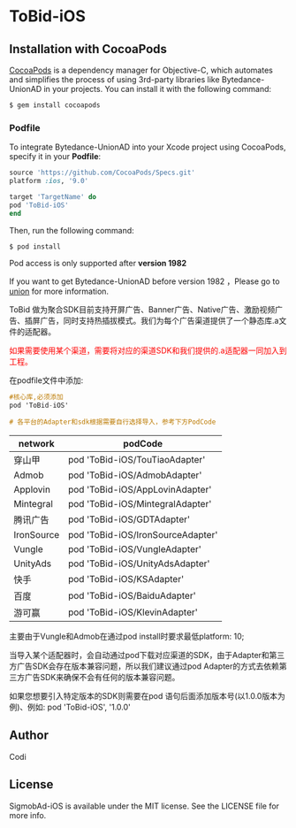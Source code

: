 # ToBid-iOS


## Installation with CocoaPods

[CocoaPods](https://cocoapods.org) is a dependency manager for Objective-C, which automates and simplifies the process of using 3rd-party libraries like Bytedance-UnionAD in your projects. You can install it with the following command:
```ruby
$ gem install cocoapods
```

### Podfile

To integrate Bytedance-UnionAD into your Xcode project using CocoaPods, specify it in your **Podfile**:
```ruby
source 'https://github.com/CocoaPods/Specs.git'
platform :ios, '9.0'

target 'TargetName' do
pod 'ToBid-iOS'
end
```
Then, run the following command:
```ruby
$ pod install
```

Pod access is only supported after **version 1982**

If you want to get Bytedance-UnionAD before version 1982 ，Please go to [union](http://ad.toutiao.com/union/media) for more information.



ToBid 做为聚合SDK目前支持开屏广告、Banner广告、Native广告、激励视频广告、插屏广告，同时支持热插拔模式。我们为每个广告渠道提供了一个静态库.a文件的适配器。

<font Color=red>如果需要使用某个渠道，需要将对应的渠道SDK和我们提供的.a适配器一同加入到工程。</font>

在podfile文件中添加:

```objective-c
#核心库,必须添加
pod 'ToBid-iOS'
  
# 各平台的Adapter和sdk根据需要自行选择导入，参考下方PodCode
```

| network    | podCode                           |
| ---------- | --------------------------------- |
| 穿山甲     | pod 'ToBid-iOS/TouTiaoAdapter'    |
| Admob      | pod 'ToBid-iOS/AdmobAdapter'      |
| Applovin   | pod 'ToBid-iOS/AppLovinAdapter'   |
| Mintegral  | pod 'ToBid-iOS/MintegralAdapter'  |
| 腾讯广告   | pod 'ToBid-iOS/GDTAdapter'        |
| IronSource | pod 'ToBid-iOS/IronSourceAdapter' |
| Vungle     | pod 'ToBid-iOS/VungleAdapter'     |
| UnityAds   | pod 'ToBid-iOS/UnityAdsAdapter'   |
| 快手       | pod 'ToBid-iOS/KSAdapter'         |
| 百度       | pod 'ToBid-iOS/BaiduAdapter'      |
| 游可赢     | pod 'ToBid-iOS/KlevinAdapter'     |

主要由于Vungle和Admob在通过pod install时要求最低platform: 10;

当导入某个适配器时，会自动通过pod下载对应渠道的SDK，由于Adapter和第三方广告SDK会存在版本兼容问题，所以我们建议通过pod Adapter的方式去依赖第三方广告SDK来确保不会有任何的版本兼容问题。

如果您想要引入特定版本的SDK则需要在pod 语句后面添加版本号(以1.0.0版本为例)、例如: pod 'ToBid-iOS', '1.0.0'

## Author

Codi

## License

SigmobAd-iOS is available under the MIT license. See the LICENSE file for more info.

